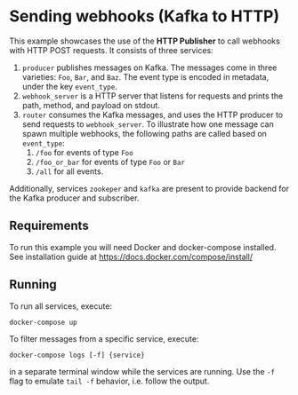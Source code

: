 # Sending webhooks (Kafka to HTTP)

This example showcases the use of the **HTTP Publisher** to call webhooks with HTTP POST requests. It consists of three services:

1. `producer` publishes messages on Kafka. The messages come in three varieties: `Foo`, `Bar`, and `Baz`. The event type is encoded in metadata, under the key `event_type`.
1. `webhook_server` is a HTTP server that listens for requests and prints the path, method, and payload on stdout.
1. `router` consumes the Kafka messages, and uses the HTTP producer to send requests to `webhook_server`. To illustrate how one message can spawn multiple webhooks, the following paths are called based on `event_type`:
    1. `/foo` for events of type `Foo`
    1. `/foo_or_bar` for events of type `Foo` or `Bar`
    1. `/all` for all events.

Additionally, services `zookeper` and `kafka` are present to provide backend for the Kafka producer and subscriber.

## Requirements

To run this example you will need Docker and docker-compose installed. See installation guide at https://docs.docker.com/compose/install/

## Running

To run all services, execute:

```
docker-compose up
```

To filter messages from a specific service, execute:

```
docker-compose logs [-f] {service}
```

in a separate terminal window while the services are running. Use the `-f` flag to emulate `tail -f` behavior, i.e. follow the output.

